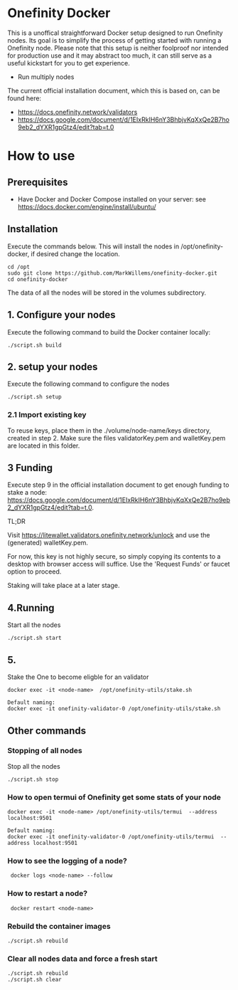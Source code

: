 

# Onefinity Docker
This is a unoffical straightforward Docker setup designed to run Onefinity nodes. Its goal is to simplify the process of getting started with running a Onefinity node. Please note that this setup is neither foolproof nor intended for production use and it may abstract too much, it can still serve as a useful kickstart for you to get experience.

* Run multiply nodes


The current official installation document, which this is based on, can be found here:
* https://docs.onefinity.network/validators
* https://docs.google.com/document/d/1EIxRkIH6nY3BhbjvKqXxQe2B7ho9eb2_dYXR1gpGtz4/edit?tab=t.0

# How to use


## Prerequisites
- Have Docker and Docker Compose installed on your server: see <a href="https://docs.docker.com/engine/install/ubuntu/" target="_blank">https://docs.docker.com/engine/install/ubuntu/</a>



## Installation
Execute the commands below. This will install the nodes in /opt/onefinity-docker, if desired change the location.
```
cd /opt
sudo git clone https://github.com/MarkWillems/onefinity-docker.git
cd onefinity-docker
```

The data of all the nodes will be stored in the volumes subdirectory.

## 1. Configure your nodes

Execute the following command to build the Docker container locally:

``
./script.sh build
``
## 2. setup your nodes

Execute the following command to configure the nodes

``
./script.sh setup
``

### 2.1 Import existing key
To reuse keys, place them in the ./volume/node-name/keys directory, created in step 2. Make sure the files validatorKey.pem and walletKey.pem are located in this folder.

## 3 Funding
Execute step 9 in the official installation document to get enough funding to stake a node: https://docs.google.com/document/d/1EIxRkIH6nY3BhbjvKqXxQe2B7ho9eb2_dYXR1gpGtz4/edit?tab=t.0.

TL;DR 

Visit https://litewallet.validators.onefinity.network/unlock and use the (generated) walletKey.pem.

For now, this key is not highly secure, so simply copying its contents to a desktop with browser access will suffice. Use the 'Request Funds' or faucet option to proceed.

Staking will take place at a later stage.

## 4.Running

Start all the nodes
```
./script.sh start
```
## 5.
Stake the One to become eligble for an validator
```
docker exec -it <node-name>  /opt/onefinity-utils/stake.sh

Default naming:
docker exec -it onefinity-validator-0 /opt/onefinity-utils/stake.sh
```
## Other commands

### Stopping of all nodes

Stop all the nodes
```
./script.sh stop
```

### How to open termui of Onefinity get some stats of your node

```
docker exec -it <node-name> /opt/onefinity-utils/termui  --address localhost:9501

Default naming:
docker exec -it onefinity-validator-0 /opt/onefinity-utils/termui  --address localhost:9501

```
### How to see the logging of a node?

```
 docker logs <node-name> --follow
```

### How to restart a node?
```
 docker restart <node-name>
```

### Rebuild the container images
```
./script.sh rebuild
```
### Clear all nodes data and force a fresh start
```
./script.sh rebuild
./script.sh clear
```